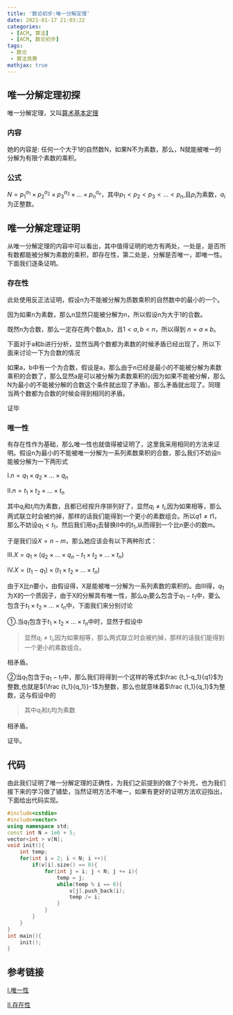 ```yaml
---
title: '数论初步:唯一分解定理'
date: 2021-01-17 21:03:22
categories:
 - [ACM, 算法]
 - [ACM, 数论初步]
tags:
 - 数论
 - 算法竞赛
mathjax: true
---
```


## 唯一分解定理初探

唯一分解定理，又叫[算术基本定理](https://baike.baidu.com/item/%E7%AE%97%E6%9C%AF%E5%9F%BA%E6%9C%AC%E5%AE%9A%E7%90%86/10920095?fr=aladdin)

### 内容

她的内容是: 任何一个大于1的自然数N，如果N不为素数，那么，N就能被唯一的分解为有限个素数的乘积。

### 公式

$N=p_1^{a_1}\times p_2^{a_2}\times p_3^{a_3}\times … \times p_n^{a_n}$，其中$p_1 < p_2 < p_3 < … < p_n$,且$p_i$为素数，$a_i$为正整数。

## 唯一分解定理证明

从唯一分解定理的内容中可以看出，其中值得证明的地方有两处，一处是，是否所有数都能被分解为素数的乘积，即存在性，第二处是，分解是否唯一，即唯一性。下面我们逐条证明。

### 存在性

此处使用反正法证明，假设n为不能被分解为质数乘积的自然数中的最小的一个。

因为如果n为素数，那么n显然只能被分解为n，所以假设n为大于1的合数。

既然n为合数，那么一定存在两个数a,b，且$1 < a, b < n$，所以得到 $n=a\times b$。

下面对于a和b进行分析，显然当两个数都为素数的时候矛盾已经出现了，所以下面来讨论一下为合数的情况

如果a，b中有一个为合数，假设是a，那么由于n已经是最小的不能被分解为素数乘积的合数了，那么显然a是可以被分解为素数乘积的(因为如果不能被分解，那么N为最小的不能被分解的合数这个条件就出现了矛盾)。那么矛盾就出现了。同理当两个数都为合数的时候会得到相同的矛盾。

证毕

### 唯一性

有存在性作为基础，那么唯一性也就值得被证明了，这里我采用相同的方法来证明。假设n为最小的不能被唯一分解为一系列素数乘积的合数，那么我们不妨设n能被分解为一下两形式

Ⅰ.$n=q_1\times q_2\times … \times q_n$

Ⅱ.$n=t_1\times t_2\times …\times t_n$

其中$q_i$和$t_i$均为素数，且都已经按升序排列好了，显然$q_i\neq t_i$,因为如果相等，那么两式联立时会被约掉，那样的话我们能得到一个更小的素数组合。所以$q1\neq t1$，那么不妨设$q_1 < t_1$，然后我们用$q_1$去替换Ⅱ中的$t_1$,从而得到一个比n更小的数m。

于是我们设$X=n-m$，那么她应该会有以下两种形式：

Ⅲ.$X=q_1\times (q_2\times … \times q_n-t_1\times t_2\times …\times t_n)$

Ⅳ.$X=(t_1-q_1)\times (t_1\times t_2\times …\times t_n)$

由于X比n要小，由假设得，X是能被唯一分解为一系列素数的乘积的。由Ⅲ得，$q_1$为X的一个质因子，由于X的分解具有唯一性，那么$q_1$要么包含于$q_1-t_1$中，要么包含于$t_1\times t_2\times …\times t_n$中，下面我们来分别讨论

①.当$q_1$包含于$t_1\times t_2\times …\times t_n$中时，显然于假设中

> 显然$q_i\neq t_i$,因为如果相等，那么两式联立时会被约掉，那样的话我们能得到一个更小的素数组合。

相矛盾。

②当$q_1$包含于$q_1-t_1$中，那么我们将得到一个这样的等式$\frac {t_1-q_1}{q1}$为整数,也就是${\frac {t_1}{q_1}}-1$为整数，那么也就意味着$\frac {t_1}{q_1}$为整数，这与假设中的

> 其中$q_i$和$t_i$均为素数

相矛盾。

证毕。

## 代码

由此我们证明了唯一分解定理的正确性，为我们之前提到的做了个补充，也为我们接下来的学习做了铺垫，当然证明方法不唯一，如果有更好的证明方法欢迎指出，下面给出代码实现。

```C++
#include<cstdio>
#include<vector>
using namespace std;
const int N = 1e6 + 5;
vector<int > v[N];
void init(){
    int temp;
    for(int i = 2; i < N; i ++){
        if(v[i].size() == 0){
            for(int j = i; j < N; j += i){
                temp = j;
                while(temp % i == 0){
                    v[j].push_back(i);
                    temp /= i;
                }  
            }
        }
    }
}
int main(){
    init();
}
```


## 参考链接

[Ⅰ.唯一性](https://www.cnblogs.com/lyqlyq/p/7112684.html)

[Ⅱ.存在性](https://blog.csdn.net/loi_peacefuldog/article/details/51307966)